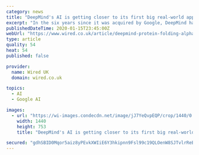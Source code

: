 ```yaml
---
category: news
title: "DeepMind's AI is getting closer to its first big real-world application"
excerpt: "In the six years since it was acquired by Google, DeepMind has been rattling through a long list of artificial intelligence milestones. It has outplayed Go champions, bested professional StarCraft ..."
publishedDateTime: 2020-01-15T23:45:00Z
webUrl: "https://www.wired.co.uk/article/deepmind-protein-folding-alphafold"
type: article
quality: 54
heat: 54
published: false

provider:
  name: Wired UK
  domain: wired.co.uk

topics:
  - AI
  - Google AI

images:
  - url: "https://wi-images.condecdn.net/image/jJ7YeQvpEQP/crop/1440/0.5235602094240838/f/deepmind-protein-.jpg"
    width: 1440
    height: 753
    title: "DeepMind's AI is getting closer to its first big real-world application"

secured: "gdhSBID0Mqor5aiz8yPEvkXWIiE6Y3hkipnn9Fsl99c19QLOenW8SJTvlrReBOxmZkJA3QzjOQgLFYZ0SoaLni8rZTrZT753+e+NC3+9eeqqghCx4BXr2XP5TXcz46oS8wsvc05eeHCSTNU+wvyv9+DTm3blkbjivVPXHNxM6lnPaovgmZuBWjfHm3YpjGZXf6UKEIV3bbaC9LWpJ1UV/5kPQ6KaBa5/Uo2IrWk+087IbI31PjGBBuPA04hSl7v16ogKB2i8d8NAuSP021e0TsZUMl9y3Y30CEVZreVcTKkESvzpH7vIu4NvloeKV0Nw;AB5YjwySjTGQ3wEoAZZDDw=="
---
```



